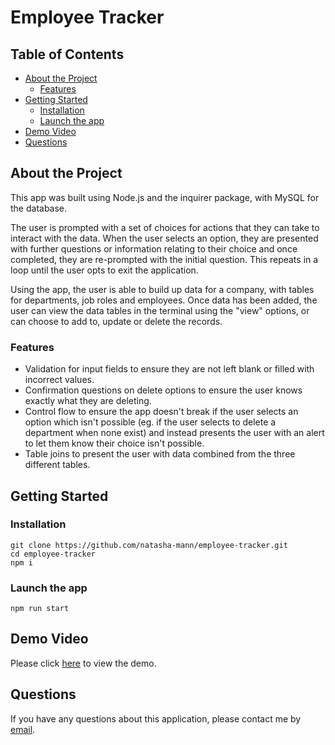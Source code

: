 <h1>Employee Tracker</h1>

<h2> Table of Contents </h2>

- [About the Project](#about-the-project)
  - [Features](#features)
- [Getting Started](#getting-started)
  - [Installation](#installation)
  - [Launch the app](#launch-the-app)
- [Demo Video](#demo-video)
- [Questions](#questions)

## About the Project

This app was built using Node.js and the inquirer package, with MySQL for the database.

The user is prompted with a set of choices for actions that they can take to interact with the data. When the user selects an option, they are presented with further questions or information relating to their choice and once completed, they are re-prompted with the initial question. This repeats in a loop until the user opts to exit the application.

Using the app, the user is able to build up data for a company, with tables for departments, job roles and employees. Once data has been added, the user can view the data tables in the terminal using the "view" options, or can choose to add to, update or delete the records.

### Features

- Validation for input fields to ensure they are not left blank or filled with incorrect values.
- Confirmation questions on delete options to ensure the user knows exactly what they are deleting.
- Control flow to ensure the app doesn't break if the user selects an option which isn't possible (eg. if the user selects to delete a department when none exist) and instead presents the user with an alert to let them know their choice isn't possible.
- Table joins to present the user with data combined from the three different tables.

## Getting Started

### Installation

```
git clone https://github.com/natasha-mann/employee-tracker.git
cd employee-tracker
npm i
```

### Launch the app

```
npm run start
```

## Demo Video

Please click [here]() to view the demo.

## Questions

If you have any questions about this application, please contact me by [email](mailto:natasha.s.mann@gmail.com).
